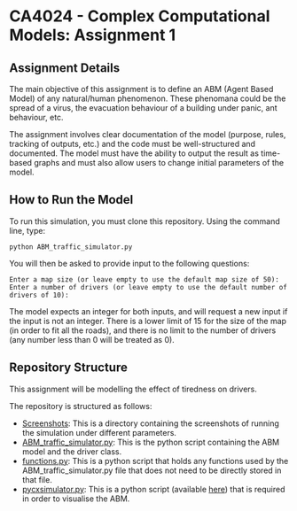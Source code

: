 # CA4024 - Complex Computational Models: Assignment 1

## Assignment Details

The main objective of this assignment is to define an ABM (Agent Based Model) of any natural/human phenomenon. These phenomana could be the spread of a virus, the evacuation behaviour of a building under panic, ant behaviour, etc.

The assignment involves clear documentation of the model (purpose, rules, tracking of outputs, etc.) and the code must be well-structured and documented. The model must have the ability to output the result as time-based graphs and must also allow users to change initial parameters of the model.

## How to Run the Model

To run this simulation, you must clone this repository. Using the command line, type:

```
python ABM_traffic_simulator.py
```

You will then be asked to provide input to the following questions:

```
Enter a map size (or leave empty to use the default map size of 50):
Enter a number of drivers (or leave empty to use the default number of drivers of 10):
```

The model expects an integer for both inputs, and will request a new input if the input is not an integer. There is a lower limit of 15 for the size of the map (in order to fit all the roads), and there is no limit to the number of drivers (any number less than 0 will be treated as 0).

## Repository Structure

This assignment will be modelling the effect of tiredness on drivers.

The repository is structured as follows:

* [Screenshots](Screenshots/): This is a directory containing the screenshots of running the simulation under different parameters.
* [ABM_traffic_simulator.py](ABM_traffic_simulator.py): This is the python script containing the ABM model and the driver class.
* [functions.py](functions.py): This is a python script that holds any functions used by the ABM_traffic_simulator.py file that does not need to be directly stored in that file.
* [pycxsimulator.py](pycxsimulator.py): This is a python script (available [here](https://github.com/hsayama/PyCX/blob/master/pycxsimulator.py)) that is required in order to visualise the ABM. 